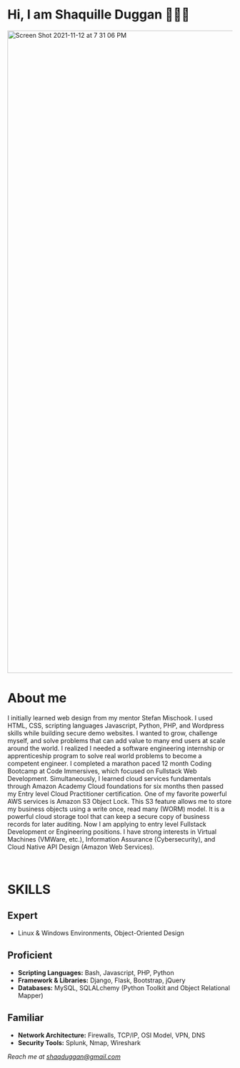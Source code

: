 <h1> Hi, I am Shaquille Duggan 👨🏿‍💻 </h1>
<img width="1440" alt="Screen Shot 2021-11-12 at 7 31 06 PM" src="https://user-images.githubusercontent.com/84408174/141599013-df775cab-4fe6-48b6-8a2e-ba929c2a788c.jpeg">
<h1>About me</h1>
<p> I initially learned web design from my mentor Stefan Mischook. I used HTML, CSS, scripting languages Javascript, Python, PHP, and Wordpress skills while building secure demo websites. I wanted to grow, challenge myself, and solve problems that can add value to many end users at scale around the world. I realized I needed a software engineering internship or apprenticeship program to solve real world problems to become a competent engineer. I completed a marathon paced 12 month Coding Bootcamp at Code Immersives, which focused on Fullstack Web Development. Simultaneously, I learned cloud services fundamentals through Amazon Academy Cloud foundations for six months then passed my Entry level Cloud Practitioner certification. One of my favorite powerful AWS services is Amazon S3 Object Lock. This S3 feature allows me to store my business objects using a write once, read many (WORM) model. It is a powerful cloud storage tool that can keep a secure copy of business records for later auditing. Now I am applying to entry level Fullstack Development or Engineering positions. I have strong interests in Virtual Machines (VMWare, etc.), Information Assurance (Cybersecurity), and Cloud Native API Design (Amazon Web Services).
</p>
<br>
<h1> SKILLS </h1>
<h2> Expert </h2>
<ul>
    <li>Linux & Windows Environments, Object-Oriented Design </li>
</ul>

<h2> Proficient </h2> 
<ul>
    <li> <b>Scripting Languages:</b> Bash, Javascript, PHP, Python </li>
    <li> <b>Framework & Libraries:</b> Django, Flask, Bootstrap, jQuery </li>
    <li> <b>Databases:</b> MySQL, SQLALchemy (Python Toolkit and Object Relational Mapper)</li>
</ul>

<h2> Familiar </h2>
<ul>
    <li> <b>Network Architecture:</b> Firewalls, TCP/IP, OSI Model, VPN, DNS </li>
    <li> <b>Security Tools:</b> Splunk, Nmap, Wireshark </li>
</ul>

<em>Reach me at shaqduggan@gmail.com<em>

